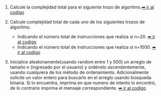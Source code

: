 1. Calcule la complejidad total para el siguiente trozo de algoritmo.[➡ ir al codigo](https://github.com/iamcarlosmunoz/estructura-de-datos-no-lineales/blob/main/examenes/primero/E01.java)

2. Calcule complejidad total de cada uno de los siguientes trozos de algoritmo.

   - Indicando el número total de instrucciones que realiza si n=20. [➡ ir al codigo](https://github.com/iamcarlosmunoz/estructura-de-datos-no-lineales/blob/main/examenes/primero/E02_A.java)
   - Indicando el número total de instrucciones que realiza si n=1000. [➡ ir al codigo](https://github.com/iamcarlosmunoz/estructura-de-datos-no-lineales/blob/main/examenes/primero/E02_B.java)

3. Inicialice aleatoriamente(usando random entre 1 y 500) un arreglo de tamaño n (ingresado por el usuario) y ordénelo ascendentemente, usando cualquiera de los método de ordenamiento. Adicionalmente solicite un valor entero para buscarlo en el arreglo usando búsqueda binaria. Si lo encuentra, imprima en que numero de intento lo encontró, de lo contrario imprima el mensaje correspondiente. [➡ ir al codigo](https://github.com/iamcarlosmunoz/estructura-de-datos-no-lineales/blob/main/examenes/primero/E03.java)
